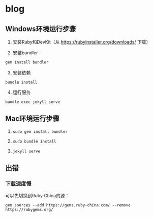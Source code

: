 # blog

## Windows环境运行步骤

1. 安装Ruby和DevKit（从 https://rubyinstaller.org/downloads/ 下载）

2. 安装bundler
```bash
gem install bundler
```

3. 安装依赖
```
bundle install
```
4. 运行服务
```
bundle exec jekyll serve
```

## Mac环境运行步骤

1. `sudo gem install bundler`

2. `sudo bundle install`

3. `jekyll serve`

## 出错
### 下载速度慢

可以先切换到Ruby China的源：
```shell
gem sources --add https://gems.ruby-china.com/ --remove https://rubygems.org/
```
